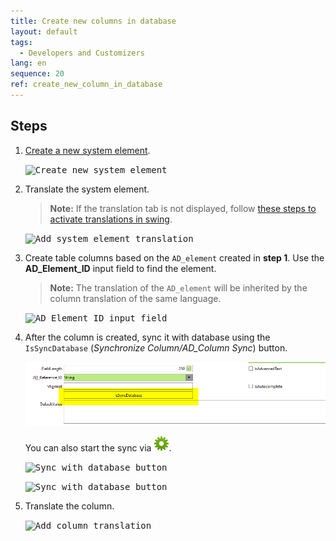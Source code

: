```yaml
---
title: Create new columns in database
layout: default
tags:  
  - Developers and Customizers
lang: en
sequence: 20
ref: create_new_column_in_database
---
```


<!--
See original issue comment: https://github.com/metasfresh/me03/issues/6700#issuecomment-760275788
-->

## Steps
1. [Create a new system element](create_new_system_element).

    <kbd><img src="https://user-images.githubusercontent.com/73820536/104612394-d3947a00-568e-11eb-8af2-dc0fe64503d6.png" alt="Create new system element"></kbd>

1. Translate the system element.
    >**Note:** If the translation tab is not displayed, follow [these steps to activate translations in swing](activate_translations_tab).

    <kbd><img src="https://user-images.githubusercontent.com/73820536/104612520-f6269300-568e-11eb-8408-9809ac42f66d.png" alt="Add system element translation"></kbd>

1. Create table columns based on the `AD_element` created in **step 1**. Use the **AD_Element_ID** input field to find the element.
    >**Note:** The translation of the `AD_element` will be inherited by the column translation of the same language.

    <kbd><img src="https://user-images.githubusercontent.com/73820536/104692254-57db1180-5710-11eb-9578-2df283f50f44.png" alt="AD_Element_ID input field"></kbd>

1. After the column is created, sync it with database using the `IsSyncDatabase` (*Synchronize Column/AD_Column Sync*) button.

    <kbd><img src="../../images/IsSyncDatabase_button.png" alt="Sync with database button (IsSyncDatabase)"></kbd>

    You can also start the sync via ![](../../images/icons/Process24.png).

    <kbd><img src="https://user-images.githubusercontent.com/29163573/104921454-9e8f6c80-5999-11eb-987d-4f7685dd42e1.png" alt="Sync with database button"></kbd>

    <kbd><img src="https://user-images.githubusercontent.com/73820536/104692498-c5873d80-5710-11eb-9e87-55ab9f915760.png" alt="Sync with database button"></kbd>

1. Translate the column.

    <kbd><img src="https://user-images.githubusercontent.com/73820536/104692368-878a1980-5710-11eb-8704-2853933207a0.png" alt="Add column translation"></kbd>
